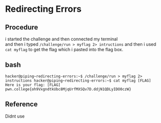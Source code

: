 # Redirecting Errors

## Procedure
i started the challenge and then connected my terminal<br>
and then i typed `/challenge/run > myflag 2> intructions` and then i used
`cat myflag` to get the flag which i pasted into the flag box.

## bash
`hacker@piping~redirecting-errors:~$ /challenge/run > myflag 2> instructions
hacker@piping~redirecting-errors:~$ cat myflag
[FLAG] Here is your flag:
[FLAG] pwn.college{oh9VxgndtkUbc8MjqUrfMXSQv7D.ddjN1QDLyIDO0czW}`

## Reference
Didnt use
